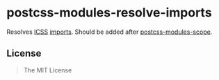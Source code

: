 postcss-modules-resolve-imports
===============================

Resolves [ICSS](https://github.com/css-modules/icss) [imports](https://github.com/css-modules/icss#import). Should be added after [postcss-modules-scope](https://github.com/css-modules/postcss-modules-scope).

## License

> The MIT License
